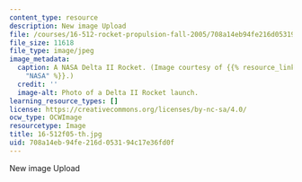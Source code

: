 ```yaml
---
content_type: resource
description: New image Upload
file: /courses/16-512-rocket-propulsion-fall-2005/708a14eb94fe216d053194c17e36fd0f_16-512f05-th.jpg
file_size: 11618
file_type: image/jpeg
image_metadata:
  caption: A NASA Delta II Rocket. (Image courtesy of {{% resource_link "14966c96-4d32-4098-a484-4fb0895253eb"
    "NASA" %}}.)
  credit: ''
  image-alt: Photo of a Delta II Rocket launch.
learning_resource_types: []
license: https://creativecommons.org/licenses/by-nc-sa/4.0/
ocw_type: OCWImage
resourcetype: Image
title: 16-512f05-th.jpg
uid: 708a14eb-94fe-216d-0531-94c17e36fd0f
---
```

New image Upload